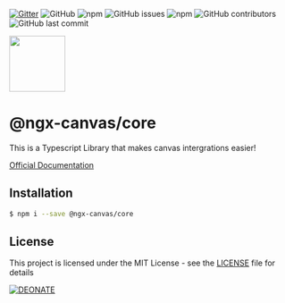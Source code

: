[![Gitter](https://badges.gitter.im/ngx-canvas/core.svg)](https://gitter.im/ngx-canvas/core?utm_source=badge&utm_medium=badge&utm_campaign=pr-badge) ![GitHub](https://img.shields.io/github/license/ngx-canvas/core) ![npm](https://img.shields.io/npm/dm/@ngx-canvas/core) ![GitHub issues](https://img.shields.io/github/issues-raw/ngx-canvas/core) ![npm](https://img.shields.io/npm/v/@ngx-canvas/core) ![GitHub contributors](https://img.shields.io/github/contributors/ngx-canvas/core) ![GitHub last commit](https://img.shields.io/github/last-commit/ngx-canvas/core)

<img src='https://raw.githubusercontent.com/ngx-canvas/core/master/projects/demo/src/assets/icon.png' width='100'>

# @ngx-canvas/core

This is a Typescript Library that makes canvas intergrations easier!

[Official Documentation](https://ngxcanvas.com/docs/core)

## Installation

```sh
$ npm i --save @ngx-canvas/core
```

## License

This project is licensed under the MIT License - see the [LICENSE](LICENSE) file for details

[![DEONATE](https://raw.githubusercontent.com/ngx-canvas/core/master/projects/demo/src/assets/donate.png)](https://www.paypal.com/cgi-bin/webscr?cmd=_s-xclick&hosted_button_id=ZVDGBQ9HJCE4Y&source=url)